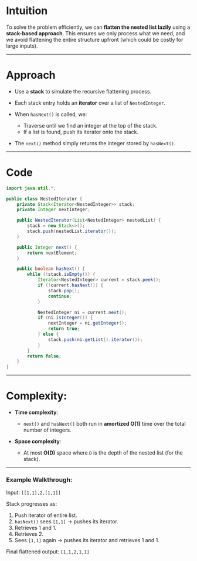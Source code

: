 # Intuition

To solve the problem efficiently, we can **flatten the nested list lazily** using a **stack-based approach**. This ensures we only process what we need, and we avoid flattening the entire structure upfront (which could be costly for large inputs).

---

# Approach

* Use a **stack** to simulate the recursive flattening process.
* Each stack entry holds an **iterator** over a list of `NestedInteger`.
* When `hasNext()` is called, we:

  * Traverse until we find an integer at the top of the stack.
  * If a list is found, push its iterator onto the stack.
* The `next()` method simply returns the integer stored by `hasNext()`.

---

# Code

```java
import java.util.*;

public class NestedIterator {
    private Stack<Iterator<NestedInteger>> stack;
    private Integer nextInteger;

    public NestedIterator(List<NestedInteger> nestedList) {
        stack = new Stack<>();
        stack.push(nestedList.iterator());
    }

    public Integer next() {
        return nextElement;
    }

    public boolean hasNext() {
        while (!stack.isEmpty()) {
            Iterator<NestedInteger> current = stack.peek();
            if (!current.hasNext()) {
                stack.pop();
                continue;
            }

            NestedInteger ni = current.next();
            if (ni.isInteger()) {
                nextInteger = ni.getInteger();
                return true;
            } else {
                stack.push(ni.getList().iterator());
            }
        }
        return false;
    }
}
```

---

# Complexity:

* **Time complexity**:

  * `next()` and `hasNext()` both run in **amortized O(1)** time over the total number of integers.
* **Space complexity**:

  * At most **O(D)** space where `D` is the depth of the nested list (for the stack).

---

### **Example Walkthrough**:

Input: `[[1,1],2,[1,1]]`

Stack progresses as:

1. Push iterator of entire list.
2. `hasNext()` sees `[1,1]` → pushes its iterator.
3. Retrieves 1 and 1.
4. Retrieves 2.
5. Sees `[1,1]` again → pushes its iterator and retrieves 1 and 1.

Final flattened output: `[1,1,2,1,1]`
